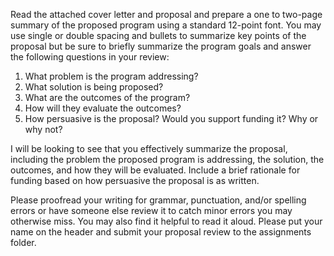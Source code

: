 Read the attached cover letter and proposal and prepare a one to two-page summary of the proposed program using a standard 12-point font. You may use single or double spacing and bullets to summarize key points of the proposal but be sure to briefly summarize the program goals and answer the following questions in your review:

1. What problem is the program addressing?
2. What solution is being proposed? 
3. What are the outcomes of the program?
4. How will they evaluate the outcomes?
5. How persuasive is the proposal? Would you support funding it? Why or why not?

I will be looking to see that you effectively summarize the proposal, including the problem the proposed program is addressing, the solution, the outcomes, and how they will be evaluated. Include a brief rationale for funding based on how persuasive the proposal is as written.

Please proofread your writing for grammar, punctuation, and/or spelling errors or have someone else review it to catch minor errors you may otherwise miss. You may also find it helpful to read it aloud. Please put your name on the header and submit your proposal review to the assignments folder.